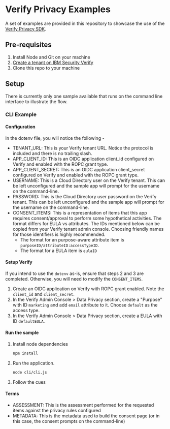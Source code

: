 # Verify Privacy Examples

A set of examples are provided in this repository to showcase the use of the [Verify Privacy SDK](https://github.com/vivshankar/verify-dpcm-sdk-js).

## Pre-requisites

1. Install Node and Git on your machine
2. [Create a tenant on IBM Security Verify](https://docs.verify.ibm.com/verify/docs/signing-up-for-a-free-trial)
3. Clone this repo to your machine

## Setup

There is currently only one sample available that runs on the command line interface to illustrate the flow.

### CLI Example

#### Configuration

In the dotenv file, you will notice the following -

* TENANT_URL: This is your Verify tenant URL. Notice the protocol is included and there is no trailing slash.
* APP_CLIENT_ID: This is an OIDC application client_id configured on Verify and enabled with the ROPC grant type.
* APP_CLIENT_SECRET: This is an OIDC application client_secret configured on Verify and enabled with the ROPC grant type.
* USERNAME: This is a Cloud Directory user on the Verify tenant. This can be left unconfigured and the sample app will prompt for the username on the command-line.
* PASSWORD: This is the Cloud Directory user password on the Verify tenant. This can be left unconfigured and the sample app will prompt for the username on the command-line.
* CONSENT_ITEMS: This is a representation of items that this app requires consent/approval to perform some hypothetical activities. The format differs for EULA vs attributes. The IDs mentioned below can be copied from your Verify tenant admin console. Choosing friendly names for those identifiers is highly recommended.
    - The format for an purpose-aware attribute item is `purposeID/attributeID:accessTypeID`.
    - The format for a EULA item is `eulaID`

#### Setup Verify

If you intend to use the `dotenv` as-is, ensure that steps 2 and 3 are completed. Otherwise, you will need to modify the `CONSENT_ITEMS`.

1. Create an OIDC application on Verify with ROPC grant enabled. Note the `client_id` and `client_secret`.
2. In the Verify Admin Console > Data Privacy section, create a "Purpose" with ID `marketing` and add `email` attribute to it. Choose `default` as the access type.
3. In the Verify Admin Console > Data Privacy section, create a EULA with ID `defaultEULA`.

#### Run the sample

1. Install node dependencies

    ```bash
    npm install
    ```

2. Run the application.

    ```bash
    node cli/cli.js
    ```

3. Follow the cues

#### Terms

* ASSESSMENT: This is the assessment performed for the requested items against the privacy rules configured
* METADATA: This is the metadata used to build the consent page (or in this case, the consent prompts on the command-line)

